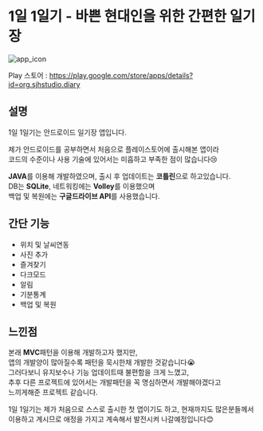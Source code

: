 # 1일 1일기 - 바쁜 현대인을 위한 간편한 일기장
![app_icon](https://user-images.githubusercontent.com/79048895/159389254-d84a5c96-8edc-4aec-bc12-53d5e0dba38b.png)

Play 스토어 : https://play.google.com/store/apps/details?id=org.sjhstudio.diary  

## 설명
1일 1일기는 안드로이드 일기장 앱입니다.  

제가 안드로이드를 공부하면서 처음으로 플레이스토어에 출시해본 앱이라  
코드의 수준이나 사용 기술에 있어서는 미흡하고 부족한 점이 많습니다😢  

**JAVA**를 이용해 개발하였으며, 출시 후 업데이트는 **코틀린**으로 하고있습니다.  
DB는 **SQLite**, 네트워킹에는 **Volley**를 이용했으며  
백업 및 복원에는 **구글드라이브 API**를 사용했습니다.
  
  
## 간단 기능
- 위치 및 날씨연동
- 사진 추가
- 즐겨찾기
- 다크모드
- 알림
- 기분통계
- 백업 및 복원
  
  
## 느낀점
본래 **MVC**패턴을 이용해 개발하고자 했지만,  
앱의 개발양이 많아질수록 패턴을 묵시한채 개발한 것같습니다😭  
그러다보니 유지보수나 기능 업데이트때 불편함을 크게 느꼈고,  
추후 다른 프로젝트에 있어서는 개발패턴을 꼭 명심하면서 개발해야겠다고  
느끼게해준 프로젝트 같습니다.

1일 1일기는 제가 처음으로 스스로 출시한 첫 앱이기도 하고, 현재까지도 많은분들께서    
이용하고 계시므로 애정을 가지고 계속해서 발전시켜 나갈예정입니다😊

